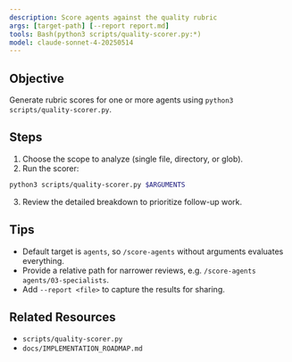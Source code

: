 ```yaml
---
description: Score agents against the quality rubric
args: [target-path] [--report report.md]
tools: Bash(python3 scripts/quality-scorer.py:*)
model: claude-sonnet-4-20250514
---
```


## Objective
Generate rubric scores for one or more agents using `python3 scripts/quality-scorer.py`.

## Steps
1. Choose the scope to analyze (single file, directory, or glob).
2. Run the scorer:

```bash
python3 scripts/quality-scorer.py $ARGUMENTS
```

3. Review the detailed breakdown to prioritize follow-up work.

## Tips
- Default target is `agents`, so `/score-agents` without arguments evaluates everything.
- Provide a relative path for narrower reviews, e.g. `/score-agents agents/03-specialists`.
- Add `--report <file>` to capture the results for sharing.

## Related Resources
- `scripts/quality-scorer.py`
- `docs/IMPLEMENTATION_ROADMAP.md`
